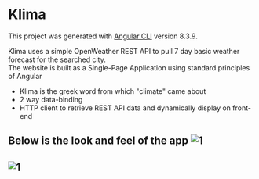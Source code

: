 # Klima

This project was generated with [Angular CLI](https://github.com/angular/angular-cli) version 8.3.9.

Klima uses a simple OpenWeather REST API to pull 7 day basic weather forecast for the searched city. </br>
The website is built as a Single-Page Application using standard principles of Angular
- Klima is the greek word from which "climate" came about
- 2 way data-binding
- HTTP client to retrieve REST API data and dynamically display on front-end

Below is the look and feel of the app
![1](https://github.com/pandyama/Klima/blob/master/Capture.PNG)
---

![1](https://github.com/pandyama/Klima/blob/master/Capture1.PNG)
---

